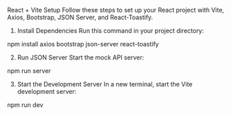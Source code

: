 React + Vite Setup
Follow these steps to set up your React project with Vite, Axios, Bootstrap, JSON Server, and React-Toastify.

1. Install Dependencies
Run this command in your project directory:

npm install axios bootstrap json-server react-toastify


2. Run JSON Server
Start the mock API server:

npm run server



3. Start the Development Server
In a new terminal, start the Vite development server:

npm run dev
